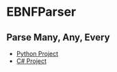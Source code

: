 
# EBNFParser
Parse Many, Any, Every
---------
- [Python Project](./Python)  
- [C# Project](./CSharp)






